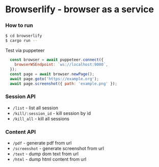 Browserlify  - browser as a service
=======

### How to run
```bash
$ cd browserlify
$ cargo run --
```
Test via puppeteer
```javascript
  const browser = await puppeteer.connect({
    browserWSEndpoint: `ws://localhost:9000`,
  });
  const page = await browser.newPage();
  await page.goto('https://example.org');
  await page.screenshot({ path: 'example.png' });
```

### Session API
- `/list` - list all session
- `/kill/:session_id` - kill session by id
- `/kill_all` - kill all sessions
### Content API
- `/pdf` - generate pdf from url
- `/screenshot` - generate screenshot from url
- `/text` - dump dom text from url
- `/html` - dump html content from url
